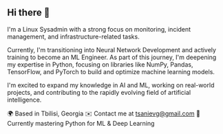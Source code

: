 ## Hi there 👋

I'm a Linux Sysadmin with a strong focus on monitoring, incident management, and infrastructure-related tasks.

Currently, I'm transitioning into Neural Network Development and actively training to become an ML Engineer. As part of this journey, I'm deepening my expertise in Python, focusing on libraries like NumPy, Pandas, TensorFlow, and PyTorch to build and optimize machine learning models.

I'm excited to expand my knowledge in AI and ML, working on real-world projects, and contributing to the rapidly evolving field of artificial intelligence.

🌍 Based in Tbilisi, Georgia
✉️ Contact me at tsanievg@gmail.com
🐍 Currently mastering Python for ML & Deep Learning

